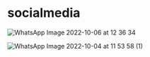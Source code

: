 # socialmedia
![WhatsApp Image 2022-10-06 at 12 36 34](https://user-images.githubusercontent.com/114576501/194304154-6c6e2c99-07f9-4a8e-9ca5-70e0d440c3e8.jpeg)

![WhatsApp Image 2022-10-04 at 11 53 58 (1)](https://user-images.githubusercontent.com/114576501/194308112-b6bd0a0a-0802-4b6b-8445-7ef86ddd10b3.jpeg)
